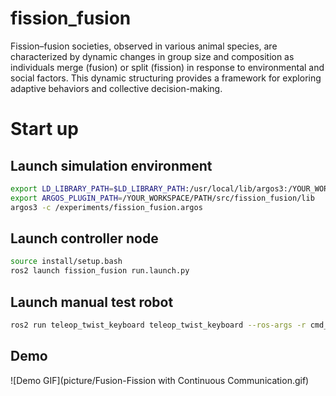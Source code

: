 # fission_fusion
Fission–fusion societies, observed in various animal species, are characterized by dynamic changes in group size and composition as individuals merge (fusion) or split (fission) in response to environmental and social factors. This dynamic structuring provides a framework for exploring adaptive behaviors and collective decision-making. 


# Start up

## Launch simulation environment

```bash
export LD_LIBRARY_PATH=$LD_LIBRARY_PATH:/usr/local/lib/argos3:/YOUR_WORKSPACE/PATH/src/fission_fusion/lib
export ARGOS_PLUGIN_PATH=/YOUR_WORKSPACE/PATH/src/fission_fusion/lib
argos3 -c /experiments/fission_fusion.argos
```

## Launch controller node
```bash
source install/setup.bash
ros2 launch fission_fusion run.launch.py
```

## Launch manual test robot
```bash
ros2 run teleop_twist_keyboard teleop_twist_keyboard --ros-args -r cmd_vel:=bot0/cmd_vel
```

## Demo

![Demo GIF](picture/Fusion-Fission with Continuous Communication.gif)
